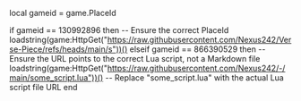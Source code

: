 local gameid = game.PlaceId

if gameid == 130992896 then  -- Ensure the correct PlaceId
    loadstring(game:HttpGet("https://raw.githubusercontent.com/Nexus242/Verse-Piece/refs/heads/main/s"))()
elseif gameid == 866390529 then
    -- Ensure the URL points to the correct Lua script, not a Markdown file
    loadstring(game:HttpGet("https://raw.githubusercontent.com/Nexus242/-/main/some_script.lua"))()  -- Replace "some_script.lua" with the actual Lua script file URL
end
